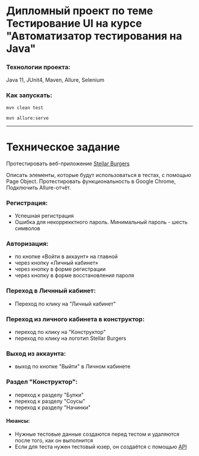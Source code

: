 # Дипломный проект по теме Тестирование UI на курсе "Автоматизатор тестирования на Java"

### Технологии проекта:

Java 11, JUnit4, Maven, Allure, Selenium

### Как запускать:

`mvn clean test`

`mvn allure:serve`

___________________________________________________________________________________
# Техническое задание

Протестировать веб-приложение [Stellar Burgers](https://stellarburgers.nomoreparties.site/)

Описать элементы, которые будут использоваться в тестах, с помощью Page Object.
Протестировать функциональность в Google Chrome, Подключить Allure-отчёт.

### Регистрация:
- Успешная регистрация
- Ошибка для некоррекктного пароль. Минимальный пароль - шесть символов

### Авторизация:
- по кнопке «Войти в аккаунт» на главной
- через кнопку «Личный кабинет»
- через кнопку в форме регистрации
- через кнопку в форме восстановления пароля

### Переход в Личнный кабинет:
- Переход по клику на "Личный кабинет"

### Переход из личного кабинета в конструктор:
- переход по клику на "Конструктор"
- переход по клику на логотип Stellar Burgers

### Выход из аккаунта:
- выход по кнопке "Выйти" в Личном кабинете

### Раздел "Конструктор":
- переход к разделу "Булки"
- переход к разделу "Соусы"
- переход к разделу "Начинки"


#### Нюансы:
- Нужные тестовые данные создаются перед тестом и удаляются после того, как он выполнится
- Если для теста нужен тестовый юзер, он создаётся с помощью [API](https://code.s3.yandex.net/qa-automation-engineer/java/cheatsheets/paid-track/diplom/api-documentation.pdf)